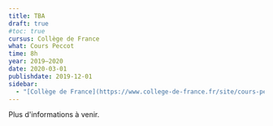```yaml
---
title: TBA
draft: true
#toc: true
cursus: Collège de France
what: Cours Peccot
time: 8h
year: 2019–2020
date: 2020-03-01
publishdate: 2019-12-01
sidebar:
  - "[Collège de France](https://www.college-de-france.fr/site/cours-peccot/)"
---
```


<div class="alert alert-info" role="alert">Plus d'informations à venir.</div>
